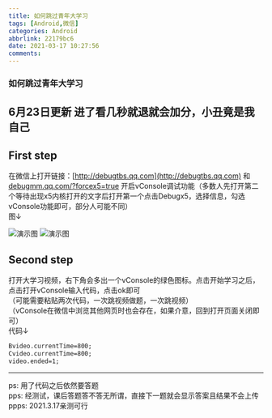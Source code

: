 ```yaml
---
title: 如何跳过青年大学习
tags: [Android,微信]
categories: Android
abbrlink: 22179bc6
date: 2021-03-17 10:27:56
comments: 
---
```

### 如何跳过青年大学习

## 6月23日更新 进了看几秒就退就会加分，小丑竟是我自己

## First step

在微信上打开链接：[http://debugtbs.qq.com](http://debugtbs.qq.com) 和 [debugmm.qq.com/?forcex5=true](http://debugmm.qq.com/?forcex5=true) 开启vConsole调试功能<!-- more -->（多数人先打开第二个等待出现x5内核打开的文字后打开第一个点击Debugx5，选择信息，勾选vConsole功能即可，部分人可能不同）  
图↓

![演示图](https://ae01.alicdn.com/kf/U4d57217d6e314107be734a2c001203cfs.jpg)
![演示图](https://ae01.alicdn.com/kf/Ub9b75d845e2c445c9d12c8eb939975a2R.jpg)

## Second step

打开大学习视频，右下角会多出一个vConsole的绿色图标。点击开始学习之后，点击打开vConsole输入代码，点击ok即可  
（可能需要粘贴两次代码，一次跳视频做题，一次跳视频）  
（vConsole在微信中浏览其他网页时也会存在，如果介意，回到打开页面关闭即可）  
代码↓

```html
Bvideo.currentTime=800;
Cvideo.currentTime=800;
video.ended=1;
```

***

ps: 用了代码之后依然要答题  
pps: 经测试，课后答题答不答无所谓，直接下一题就会显示答案且结果不会上传  
ppps: 2021.3.17亲测可行  
